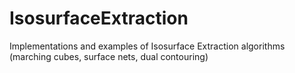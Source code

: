 # IsosurfaceExtraction
Implementations and examples of Isosurface Extraction algorithms (marching cubes, surface nets, dual contouring)
